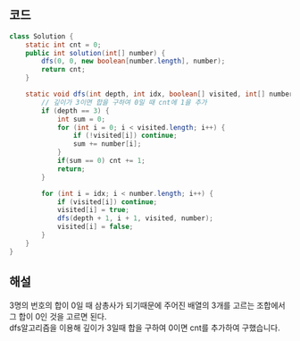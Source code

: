 ## 코드

```java
class Solution {
    static int cnt = 0;
    public int solution(int[] number) {
        dfs(0, 0, new boolean[number.length], number);
        return cnt;
    }

    static void dfs(int depth, int idx, boolean[] visited, int[] number) {
        // 깊이가 3이면 합을 구하여 0일 때 cnt에 1을 추가
        if (depth == 3) {
            int sum = 0;
            for (int i = 0; i < visited.length; i++) {
                if (!visited[i]) continue;
                sum += number[i];
            }
            if(sum == 0) cnt += 1;
            return;
        }

        for (int i = idx; i < number.length; i++) {
            if (visited[i]) continue;
            visited[i] = true;
            dfs(depth + 1, i + 1, visited, number);
            visited[i] = false;
        }
    }
}
```

## 해설

3명의 번호의 합이 0일 때 삼총사가 되기때문에 주어진 배열의 3개를 고르는 조합에서 그 합이 0인 것을 고르면 된다. <br/>
dfs알고리즘을 이용해 깊이가 3일때 합을 구하여 0이면 cnt를 추가하여 구했습니다.
